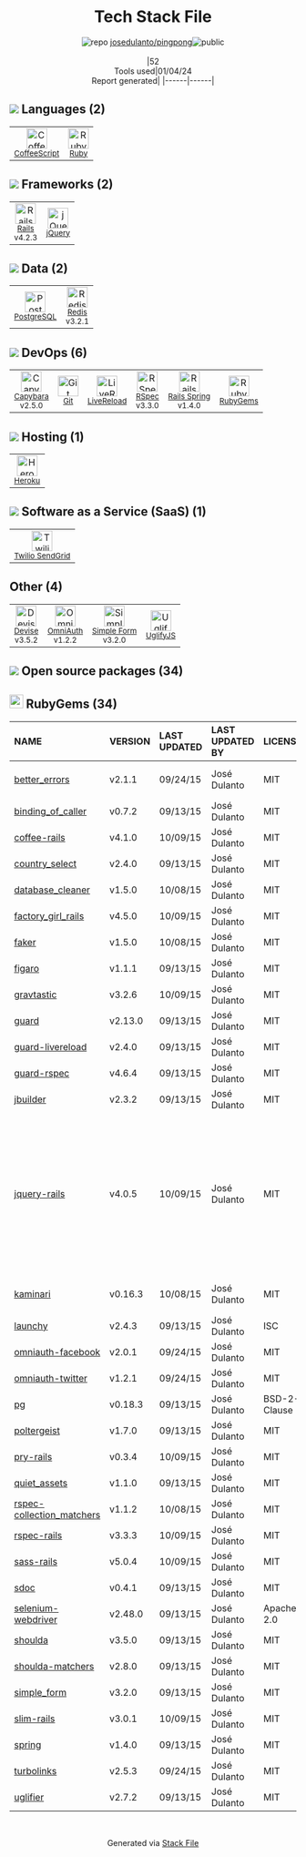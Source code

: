 <!--
&lt;--- Readme.md Snippet without images Start ---&gt;
## Tech Stack
josedulanto/pingpong is built on the following main stack:

- [Twilio SendGrid](http://sendgrid.com) – Transactional Email
- [Heroku](https://www.heroku.com) – Platform as a Service
- [Ruby](https://www.ruby-lang.org) – Languages
- [Rails](http://rubyonrails.org/) – Frameworks (Full Stack)
- [jQuery](http://jquery.com/) – Javascript UI Libraries
- [PostgreSQL](http://www.postgresql.org/) – Databases
- [Redis](http://redis.io/) – In-Memory Databases
- [CoffeeScript](http://coffeescript.org/) – Languages
- [Devise](https://github.com/plataformatec/devise) – User Management and Authentication
- [OmniAuth](https://github.com/intridea/omniauth) – User Management and Authentication
- [Rails Spring](https://github.com/rails/spring) – Rails Testing
- [UglifyJS](http://lisperator.net/uglifyjs/) – Javascript Utilities & Libraries
- [RSpec](https://rspec.info/) – Testing Frameworks
- [Capybara](http://jnicklas.github.io/capybara/) – Testing Frameworks
- [LiveReload](http://livereload.com) – Live Reloading
- [Simple Form](https://github.com/plataformatec/simple_form) – Web Forms

Full tech stack [here](/techstack.md)

&lt;--- Readme.md Snippet without images End ---&gt;

&lt;--- Readme.md Snippet with images Start ---&gt;
## Tech Stack
josedulanto/pingpong is built on the following main stack:

- <img width='25' height='25' src='https://img.stackshare.io/service/43/kQ_6nwmP.jpg' alt='Twilio SendGrid'/> [Twilio SendGrid](http://sendgrid.com) – Transactional Email
- <img width='25' height='25' src='https://img.stackshare.io/service/133/3wgIDj3j.png' alt='Heroku'/> [Heroku](https://www.heroku.com) – Platform as a Service
- <img width='25' height='25' src='https://img.stackshare.io/service/989/ruby.png' alt='Ruby'/> [Ruby](https://www.ruby-lang.org) – Languages
- <img width='25' height='25' src='https://img.stackshare.io/service/990/x57_Lorv.png' alt='Rails'/> [Rails](http://rubyonrails.org/) – Frameworks (Full Stack)
- <img width='25' height='25' src='https://img.stackshare.io/service/1021/lxEKmMnB_400x400.jpg' alt='jQuery'/> [jQuery](http://jquery.com/) – Javascript UI Libraries
- <img width='25' height='25' src='https://img.stackshare.io/service/1028/ASOhU5xJ.png' alt='PostgreSQL'/> [PostgreSQL](http://www.postgresql.org/) – Databases
- <img width='25' height='25' src='https://img.stackshare.io/service/1031/default_cbce472cd134adc6688572f999e9122b9657d4ba.png' alt='Redis'/> [Redis](http://redis.io/) – In-Memory Databases
- <img width='25' height='25' src='https://img.stackshare.io/service/1178/slQydAMv.png' alt='CoffeeScript'/> [CoffeeScript](http://coffeescript.org/) – Languages
- <img width='25' height='25' src='https://img.stackshare.io/service/1432/devise.png' alt='Devise'/> [Devise](https://github.com/plataformatec/devise) – User Management and Authentication
- <img width='25' height='25' src='https://img.stackshare.io/service/1433/omniauth.png' alt='OmniAuth'/> [OmniAuth](https://github.com/intridea/omniauth) – User Management and Authentication
- <img width='25' height='25' src='https://img.stackshare.io/no-img-open-source.png' alt='Rails Spring'/> [Rails Spring](https://github.com/rails/spring) – Rails Testing
- <img width='25' height='25' src='https://img.stackshare.io/service/2203/default_9058af6f02375a99f634f537d727e32df92ac262.png' alt='UglifyJS'/> [UglifyJS](http://lisperator.net/uglifyjs/) – Javascript Utilities & Libraries
- <img width='25' height='25' src='https://img.stackshare.io/service/2539/logo.png' alt='RSpec'/> [RSpec](https://rspec.info/) – Testing Frameworks
- <img width='25' height='25' src='https://img.stackshare.io/service/2595/capybara.png' alt='Capybara'/> [Capybara](http://jnicklas.github.io/capybara/) – Testing Frameworks
- <img width='25' height='25' src='https://img.stackshare.io/service/2601/128.png' alt='LiveReload'/> [LiveReload](http://livereload.com) – Live Reloading
- <img width='25' height='25' src='https://img.stackshare.io/service/4124/simple1.png' alt='Simple Form'/> [Simple Form](https://github.com/plataformatec/simple_form) – Web Forms

Full tech stack [here](/techstack.md)

&lt;--- Readme.md Snippet with images End ---&gt;
-->
<div align="center">

# Tech Stack File
![](https://img.stackshare.io/repo.svg "repo") [josedulanto/pingpong](https://github.com/josedulanto/pingpong)![](https://img.stackshare.io/public_badge.svg "public")
<br/><br/>
|52<br/>Tools used|01/04/24 <br/>Report generated|
|------|------|
</div>

## <img src='https://img.stackshare.io/languages.svg'/> Languages (2)
<table><tr>
  <td align='center'>
  <img width='36' height='36' src='https://img.stackshare.io/service/1178/slQydAMv.png' alt='CoffeeScript'>
  <br>
  <sub><a href="http://coffeescript.org/">CoffeeScript</a></sub>
  <br>
  <sub></sub>
</td>

<td align='center'>
  <img width='36' height='36' src='https://img.stackshare.io/service/989/ruby.png' alt='Ruby'>
  <br>
  <sub><a href="https://www.ruby-lang.org">Ruby</a></sub>
  <br>
  <sub></sub>
</td>

</tr>
</table>

## <img src='https://img.stackshare.io/frameworks.svg'/> Frameworks (2)
<table><tr>
  <td align='center'>
  <img width='36' height='36' src='https://img.stackshare.io/service/990/x57_Lorv.png' alt='Rails'>
  <br>
  <sub><a href="http://rubyonrails.org/">Rails</a></sub>
  <br>
  <sub>v4.2.3</sub>
</td>

<td align='center'>
  <img width='36' height='36' src='https://img.stackshare.io/service/1021/lxEKmMnB_400x400.jpg' alt='jQuery'>
  <br>
  <sub><a href="http://jquery.com/">jQuery</a></sub>
  <br>
  <sub></sub>
</td>

</tr>
</table>

## <img src='https://img.stackshare.io/databases.svg'/> Data (2)
<table><tr>
  <td align='center'>
  <img width='36' height='36' src='https://img.stackshare.io/service/1028/ASOhU5xJ.png' alt='PostgreSQL'>
  <br>
  <sub><a href="http://www.postgresql.org/">PostgreSQL</a></sub>
  <br>
  <sub></sub>
</td>

<td align='center'>
  <img width='36' height='36' src='https://img.stackshare.io/service/1031/default_cbce472cd134adc6688572f999e9122b9657d4ba.png' alt='Redis'>
  <br>
  <sub><a href="http://redis.io/">Redis</a></sub>
  <br>
  <sub>v3.2.1</sub>
</td>

</tr>
</table>

## <img src='https://img.stackshare.io/devops.svg'/> DevOps (6)
<table><tr>
  <td align='center'>
  <img width='36' height='36' src='https://img.stackshare.io/service/2595/capybara.png' alt='Capybara'>
  <br>
  <sub><a href="http://jnicklas.github.io/capybara/">Capybara</a></sub>
  <br>
  <sub>v2.5.0</sub>
</td>

<td align='center'>
  <img width='36' height='36' src='https://img.stackshare.io/service/1046/git.png' alt='Git'>
  <br>
  <sub><a href="http://git-scm.com/">Git</a></sub>
  <br>
  <sub></sub>
</td>

<td align='center'>
  <img width='36' height='36' src='https://img.stackshare.io/service/2601/128.png' alt='LiveReload'>
  <br>
  <sub><a href="http://livereload.com">LiveReload</a></sub>
  <br>
  <sub></sub>
</td>

<td align='center'>
  <img width='36' height='36' src='https://img.stackshare.io/service/2539/logo.png' alt='RSpec'>
  <br>
  <sub><a href="https://rspec.info/">RSpec</a></sub>
  <br>
  <sub>v3.3.0</sub>
</td>

<td align='center'>
  <img width='36' height='36' src='https://img.stackshare.io/no-img-open-source.png' alt='Rails Spring'>
  <br>
  <sub><a href="https://github.com/rails/spring">Rails Spring</a></sub>
  <br>
  <sub>v1.4.0</sub>
</td>

<td align='center'>
  <img width='36' height='36' src='https://img.stackshare.io/service/12795/5jL6-BA5_400x400.jpeg' alt='RubyGems'>
  <br>
  <sub><a href="https://rubygems.org/">RubyGems</a></sub>
  <br>
  <sub></sub>
</td>

</tr>
</table>

## <img src='https://img.stackshare.io/hosting.svg'/> Hosting (1)
<table><tr>
  <td align='center'>
  <img width='36' height='36' src='https://img.stackshare.io/service/133/3wgIDj3j.png' alt='Heroku'>
  <br>
  <sub><a href="https://www.heroku.com">Heroku</a></sub>
  <br>
  <sub></sub>
</td>

</tr>
</table>

## <img src='https://img.stackshare.io/saas.svg'/> Software as a Service (SaaS) (1)
<table><tr>
  <td align='center'>
  <img width='36' height='36' src='https://img.stackshare.io/service/43/kQ_6nwmP.jpg' alt='Twilio SendGrid'>
  <br>
  <sub><a href="http://sendgrid.com">Twilio SendGrid</a></sub>
  <br>
  <sub></sub>
</td>

</tr>
</table>

## Other (4)
<table><tr>
  <td align='center'>
  <img width='36' height='36' src='https://img.stackshare.io/service/1432/devise.png' alt='Devise'>
  <br>
  <sub><a href="https://github.com/plataformatec/devise">Devise</a></sub>
  <br>
  <sub>v3.5.2</sub>
</td>

<td align='center'>
  <img width='36' height='36' src='https://img.stackshare.io/service/1433/omniauth.png' alt='OmniAuth'>
  <br>
  <sub><a href="https://github.com/intridea/omniauth">OmniAuth</a></sub>
  <br>
  <sub>v1.2.2</sub>
</td>

<td align='center'>
  <img width='36' height='36' src='https://img.stackshare.io/service/4124/simple1.png' alt='Simple Form'>
  <br>
  <sub><a href="https://github.com/plataformatec/simple_form">Simple Form</a></sub>
  <br>
  <sub>v3.2.0</sub>
</td>

<td align='center'>
  <img width='36' height='36' src='https://img.stackshare.io/service/2203/default_9058af6f02375a99f634f537d727e32df92ac262.png' alt='UglifyJS'>
  <br>
  <sub><a href="http://lisperator.net/uglifyjs/">UglifyJS</a></sub>
  <br>
  <sub></sub>
</td>

</tr>
</table>


## <img src='https://img.stackshare.io/group.svg' /> Open source packages (34)</h2>

## <img width='24' height='24' src='https://img.stackshare.io/service/12795/5jL6-BA5_400x400.jpeg'/> RubyGems (34)

|NAME|VERSION|LAST UPDATED|LAST UPDATED BY|LICENSE|VULNERABILITIES|
|:------|:------|:------|:------|:------|:------|
|[better_errors](https://rubygems.org/better_errors)|v2.1.1|09/24/15|José Dulanto |MIT|[CVE-2021-39197](https://github.com/advisories/GHSA-w3j4-76qw-wwjm) (Moderate)|
|[binding_of_caller](https://rubygems.org/binding_of_caller)|v0.7.2|09/13/15|José Dulanto |MIT|N/A|
|[coffee-rails](https://rubygems.org/coffee-rails)|v4.1.0|10/09/15|José Dulanto |MIT|N/A|
|[country_select](https://rubygems.org/country_select)|v2.4.0|09/13/15|José Dulanto |MIT|N/A|
|[database_cleaner](https://rubygems.org/database_cleaner)|v1.5.0|10/08/15|José Dulanto |MIT|N/A|
|[factory_girl_rails](https://rubygems.org/factory_girl_rails)|v4.5.0|10/09/15|José Dulanto |MIT|N/A|
|[faker](https://rubygems.org/faker)|v1.5.0|10/08/15|José Dulanto |MIT|N/A|
|[figaro](https://rubygems.org/figaro)|v1.1.1|09/13/15|José Dulanto |MIT|N/A|
|[gravtastic](https://rubygems.org/gravtastic)|v3.2.6|10/09/15|José Dulanto |MIT|N/A|
|[guard](https://rubygems.org/guard)|v2.13.0|09/13/15|José Dulanto |MIT|N/A|
|[guard-livereload](https://rubygems.org/guard-livereload)|v2.4.0|09/13/15|José Dulanto |MIT|N/A|
|[guard-rspec](https://rubygems.org/guard-rspec)|v4.6.4|09/13/15|José Dulanto |MIT|N/A|
|[jbuilder](https://rubygems.org/jbuilder)|v2.3.2|09/13/15|José Dulanto |MIT|N/A|
|[jquery-rails](https://rubygems.org/jquery-rails)|v4.0.5|10/09/15|José Dulanto |MIT|[CVE-2020-23064](https://github.com/advisories/GHSA-257q-pv89-v3xv) (Moderate)<br/>[CVE-2015-9251](https://github.com/advisories/GHSA-rmxg-73gg-4p98) (Moderate)<br/>[CVE-2019-11358](https://github.com/advisories/GHSA-6c3j-c64m-qhgq) (Moderate)<br/>[CVE-2020-11022](https://github.com/advisories/GHSA-gxr4-xjj5-5px2) (Moderate)<br/>[CVE-2020-11023](https://github.com/advisories/GHSA-jpcq-cgw6-v4j6) (Moderate)|
|[kaminari](https://rubygems.org/kaminari)|v0.16.3|10/08/15|José Dulanto |MIT|[CVE-2020-11082](https://github.com/advisories/GHSA-r5jw-62xg-j433) (Moderate)|
|[launchy](https://rubygems.org/launchy)|v2.4.3|09/13/15|José Dulanto |ISC|N/A|
|[omniauth-facebook](https://rubygems.org/omniauth-facebook)|v2.0.1|09/24/15|José Dulanto |MIT|N/A|
|[omniauth-twitter](https://rubygems.org/omniauth-twitter)|v1.2.1|09/24/15|José Dulanto |MIT|N/A|
|[pg](https://rubygems.org/pg)|v0.18.3|09/13/15|José Dulanto |BSD-2-Clause|N/A|
|[poltergeist](https://rubygems.org/poltergeist)|v1.7.0|09/13/15|José Dulanto |MIT|N/A|
|[pry-rails](https://rubygems.org/pry-rails)|v0.3.4|10/09/15|José Dulanto |MIT|N/A|
|[quiet_assets](https://rubygems.org/quiet_assets)|v1.1.0|09/13/15|José Dulanto |MIT|N/A|
|[rspec-collection_matchers](https://rubygems.org/rspec-collection_matchers)|v1.1.2|10/08/15|José Dulanto |MIT|N/A|
|[rspec-rails](https://rubygems.org/rspec-rails)|v3.3.3|10/09/15|José Dulanto |MIT|N/A|
|[sass-rails](https://rubygems.org/sass-rails)|v5.0.4|10/09/15|José Dulanto |MIT|N/A|
|[sdoc](https://rubygems.org/sdoc)|v0.4.1|09/13/15|José Dulanto |MIT|N/A|
|[selenium-webdriver](https://rubygems.org/selenium-webdriver)|v2.48.0|09/13/15|José Dulanto |Apache-2.0|N/A|
|[shoulda](https://rubygems.org/shoulda)|v3.5.0|09/13/15|José Dulanto |MIT|N/A|
|[shoulda-matchers](https://rubygems.org/shoulda-matchers)|v2.8.0|09/13/15|José Dulanto |MIT|N/A|
|[simple_form](https://rubygems.org/simple_form)|v3.2.0|09/13/15|José Dulanto |MIT|[CVE-2019-16676](https://github.com/advisories/GHSA-r74q-gxcg-73hx) (Critical)|
|[slim-rails](https://rubygems.org/slim-rails)|v3.0.1|10/09/15|José Dulanto |MIT|N/A|
|[spring](https://rubygems.org/spring)|v1.4.0|09/13/15|José Dulanto |MIT|N/A|
|[turbolinks](https://rubygems.org/turbolinks)|v2.5.3|09/24/15|José Dulanto |MIT|N/A|
|[uglifier](https://rubygems.org/uglifier)|v2.7.2|09/13/15|José Dulanto |MIT|N/A|

<br/>
<div align='center'>

Generated via [Stack File](https://github.com/marketplace/stack-file)
